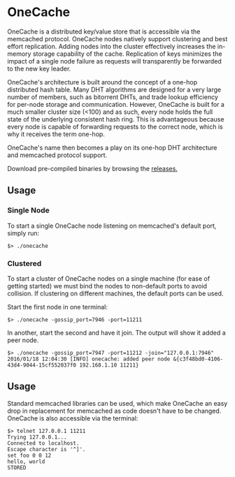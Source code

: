 # OneCache
OneCache is a distributed key/value store that is accessible via the memcached
protocol. OneCache nodes natively support clustering and best effort
replication. Adding nodes into the cluster effectively increases the in-memory
storage capability of the cache. Replication of keys minimizes the impact of a
single node failure as requests will transparently be forwarded to the new key
leader.

OneCache's architecture is built around the concept of a one-hop distributed
hash table. Many DHT algorithms are designed for a very large number of
members, such as bitorrent DHTs, and trade lookup efficiency for per-node
storage and communication. However, OneCache is built for a much smaller
cluster size (&lt;100) and as such, every node holds the full state of the
underlying consistent hash ring. This is advantageous because every node is
capable of forwarding requests to the correct node, which is why it receives
the term one-hop.

OneCache's name then becomes a play on its one-hop DHT architecture and memcached protocol
support.

Download pre-compiled binaries by browsing the [releases.](https://github.com/dadgar/onecache/releases)

## Usage
### Single Node
To start a single OneCache node listening on memcached's default port, simply
run:
```
$> ./onecache
```

### Clustered
To start a cluster of OneCache nodes on a single machine (for ease of getting
started) we must bind the nodes to non-default ports to avoid collision. If
clustering on different machines, the default ports can be used.

Start the first node in one terminal:
```
$> ./onecache -gossip_port=7946 -port=11211
```

In another, start the second and have it join. The output will show it added a
peer node.
```
$> ./onecache -gossip_port=7947 -port=11212 -join="127.0.0.1:7946"
2016/01/18 12:04:30 [INFO] onecache: added peer node &{c3f48bd0-4106-43d4-9044-15cf552037f0 192.168.1.10 11211}
```

## Usage
Standard memcached libraries can be used, which make OneCache an easy drop in
replacement for memcached as code doesn't have to be changed. OneCache is also
accessible via the terminal:

```
$> telnet 127.0.0.1 11211
Trying 127.0.0.1...
Connected to localhost.
Escape character is '^]'.
set foo 0 0 12
hello, world
STORED
```
